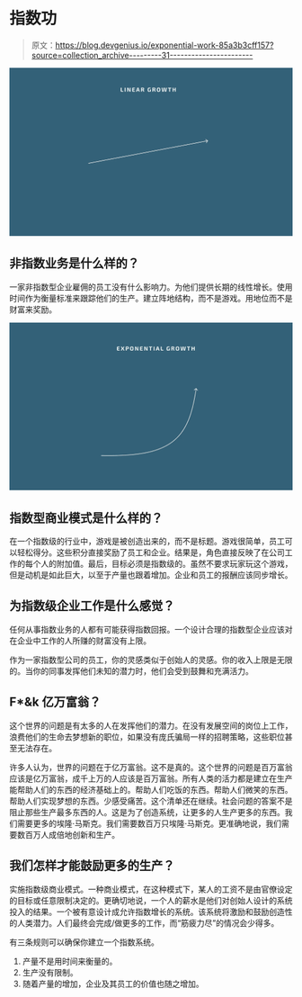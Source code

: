 # 指数功

> 原文：<https://blog.devgenius.io/exponential-work-85a3b3cff157?source=collection_archive---------31----------------------->

![](img/12fe5d4e71adedefc35637fc08d5112c.png)

## 非指数业务是什么样的？

一家非指数型企业雇佣的员工没有什么影响力。为他们提供长期的线性增长。使用时间作为衡量标准来跟踪他们的生产。建立阵地结构，而不是游戏。用地位而不是财富来奖励。

![](img/9cddff8014186a44dac1e40522b0dac9.png)

## 指数型商业模式是什么样的？

在一个指数级的行业中，游戏是被创造出来的，而不是标题。游戏很简单，员工可以轻松得分。这些积分直接奖励了员工和企业。结果是，角色直接反映了在公司工作的每个人的附加值。最后，目标必须是指数级的。虽然不要求玩家玩这个游戏，但是动机是如此巨大，以至于产量也跟着增加。企业和员工的报酬应该同步增长。

## 为指数级企业工作是什么感觉？

任何从事指数业务的人都有可能获得指数回报。一个设计合理的指数型企业应该对在企业中工作的人所赚的财富没有上限。

作为一家指数型公司的员工，你的灵感类似于创始人的灵感。你的收入上限是无限的。当你的同事发挥他们未知的潜力时，他们会受到鼓舞和充满活力。

## F*&k 亿万富翁？

这个世界的问题是有太多的人在发挥他们的潜力。在没有发展空间的岗位上工作，浪费他们的生命去梦想新的职位，如果没有庞氏骗局一样的招聘策略，这些职位甚至无法存在。

许多人认为，世界的问题在于亿万富翁。这不是真的。这个世界的问题是百万富翁应该是亿万富翁，成千上万的人应该是百万富翁。所有人类的活力都是建立在生产能帮助人们的东西的经济基础上的。帮助人们吃饭的东西。帮助人们微笑的东西。帮助人们实现梦想的东西。少感受痛苦。这个清单还在继续。社会问题的答案不是阻止那些生产最多东西的人。这是为了创造系统，让更多的人生产更多的东西。我们需要更多的埃隆·马斯克。我们需要数百万只埃隆·马斯克。更准确地说，我们需要数百万人成倍地创新和生产。

## 我们怎样才能鼓励更多的生产？

实施指数级商业模式。一种商业模式，在这种模式下，某人的工资不是由官僚设定的目标或任意限制决定的。更确切地说，一个人的薪水是他们对创始人设计的系统投入的结果。一个被有意设计成允许指数增长的系统。该系统将激励和鼓励创造性的人类潜力。人们最终会完成/做更多的工作，而“筋疲力尽”的情况会少得多。

有三条规则可以确保你建立一个指数系统。

1.  产量不是用时间来衡量的。
2.  生产没有限制。
3.  随着产量的增加，企业及其员工的价值也随之增加。
